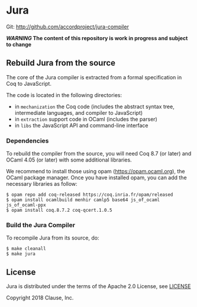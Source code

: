 # Jura

Git: http://github.com/accordproject/jura-compiler

**_WARNING_ The content of this repository is work in progress and subject to change**

## Rebuild Jura from the source

The core of the Jura compiler is extracted from a formal specification
in Coq to JavaScript.

The code is located in the following directories:
- in `mechanization` the Coq code (includes the abstract syntax tree, intermediate languages, and compiler to JavaScript)
- in `extraction` support code in OCaml (includes the parser)
- in `libs` the JavaScript API and command-line interface

### Dependencies

To rebuild the compiler from the source, you will need Coq 8.7 (or
later) and OCaml 4.05 (or later) with some additional libraries.

We recommend to install those using opam (https://opam.ocaml.org), the
OCaml package manager. Once you have installed opam, you can add the
necessary libraries as follow:

```
$ opam repo add coq-released https://coq.inria.fr/opam/released
$ opam install ocamlbuild menhir camlp5 base64 js_of_ocaml js_of_ocaml-ppx
$ opam install coq.8.7.2 coq-qcert.1.0.5
```

### Build the Jura Compiler

To recompile Jura from its source, do:

```
$ make cleanall
$ make jura
```

## License

Jura is distributed under the terms of the Apache 2.0 License, see
[LICENSE](LICENSE)

Copyright 2018 Clause, Inc.


